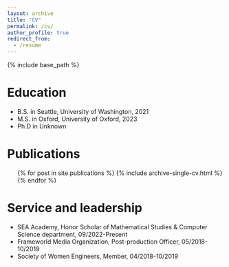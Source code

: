 ```yaml
---
layout: archive
title: "CV"
permalink: /cv/
author_profile: true
redirect_from:
  - /resume
---
```


{% include base_path %}

Education
======
* B.S. in Seattle, University of Washington, 2021
* M.S. in Oxford, University of Oxford, 2023
* Ph.D in Unknown

Publications
======
  <ul>{% for post in site.publications %}
    {% include archive-single-cv.html %}
  {% endfor %}</ul>
  
Service and leadership
======
* SEA Academy, Honor Scholar of Mathematical Studies & Computer Science department, 09/2022-Present
* Frameworld Media Organization, Post-production Officer, 05/2018-10/2019
* Society of Women Engineers, Member, 04/2018-10/2019
